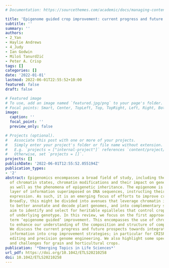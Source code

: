 ```yaml
---
# Documentation: https://sourcethemes.com/academic/docs/managing-content/

title: 'Epigenome guided crop improvement: current progress and future opportunities'
subtitle: ''
summary: ''
authors:
- 2_Yan
- Haylie Andrews
- 4_Judy
- Ian Godwin
- Miloš Tanurdžić
- Peter A. Crisp
tags: []
categories: []
date: '2022-01-01'
lastmod: 2022-06-01T22:55:52+10:00
featured: false
draft: false

# Featured image
# To use, add an image named `featured.jpg/png` to your page's folder.
# Focal points: Smart, Center, TopLeft, Top, TopRight, Left, Right, BottomLeft, Bottom, BottomRight.
image:
  caption: ''
  focal_point: ''
  preview_only: false

# Projects (optional).
#   Associate this post with one or more of your projects.
#   Simply enter your project's folder or file name without extension.
#   E.g. `projects = ["internal-project"]` references `content/project/deep-learning/index.md`.
#   Otherwise, set `projects = []`.
projects: []
publishDate: '2022-06-01T12:55:52.055194Z'
publication_types:
- '2'
abstract: Epigenomics encompasses a broad field of study, including the investigation
  of chromatin states, chromatin modifications and their impact on gene regulation;
  as well as the phenomena of epigenetic inheritance. The epigenome is a multi-modal
  layer of information superimposed on DNA sequences, instructing their usage in gene
  expression. As such, it is an emerging focus of efforts to improve crop performance.
  Broadly, this might be divided into avenues that leverage chromatin information
  to better annotate and decode plant genomes, and into complementary strategies that
  aim to identify and select for heritable epialleles that control crop traits independent
  of underlying genotype. In this review, we focus on the first approach, which we
  term ‘epigenome guided’ improvement. This encompasses the use of chromatin profiles
  to enhance our understanding of the composition and structure of complex crop genomes.
  We discuss the current progress and future prospects towards integrating this epigenomic
  information into crop improvement strategies; in particular for CRISPR/Cas9 gene
  editing and precision genome engineering. We also highlight some specific opportunities
  and challenges for grain and horticultural crops.
publication: '*Emerging Topics in Life Sciences*'
url_pdf: https://doi.org/10.1042/ETLS20210258
doi: 10.1042/ETLS20210258
---
```

